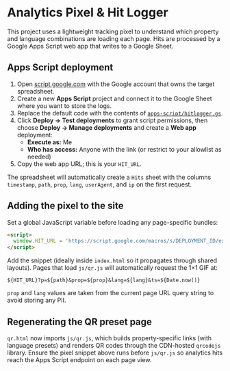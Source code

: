 # Analytics Pixel & Hit Logger

This project uses a lightweight tracking pixel to understand which property and language combinations are loading each page. Hits are processed by a Google Apps Script web app that writes to a Google Sheet.

## Apps Script deployment

1. Open [script.google.com](https://script.google.com/) with the Google account that owns the target spreadsheet.
2. Create a new **Apps Script** project and connect it to the Google Sheet where you want to store the logs.
3. Replace the default code with the contents of [`apps-script/hitlogger.gs`](../../apps-script/hitlogger.gs).
4. Click **Deploy → Test deployments** to grant script permissions, then choose **Deploy → Manage deployments** and create a **Web app** deployment:
   - **Execute as:** Me
   - **Who has access:** Anyone with the link (or restrict to your allowlist as needed)
5. Copy the web app URL; this is your `HIT_URL`.

The spreadsheet will automatically create a `Hits` sheet with the columns `timestamp`, `path`, `prop`, `lang`, `userAgent`, and `ip` on the first request.

## Adding the pixel to the site

Set a global JavaScript variable before loading any page-specific bundles:

```html
<script>
  window.HIT_URL = 'https://script.google.com/macros/s/DEPLOYMENT_ID/exec';
</script>
```

Add the snippet (ideally inside `index.html` so it propagates through shared layouts). Pages that load `js/qr.js` will automatically request the 1×1 GIF at:

```
${HIT_URL}?p=${path}&prop=${prop}&lang=${lang}&ts=${Date.now()}
```

`prop` and `lang` values are taken from the current page URL query string to avoid storing any PII.

## Regenerating the QR preset page

`qr.html` now imports `js/qr.js`, which builds property-specific links (with language presets) and renders QR codes through the CDN-hosted `qrcodejs` library. Ensure the pixel snippet above runs before `js/qr.js` so analytics hits reach the Apps Script endpoint on each page view.
